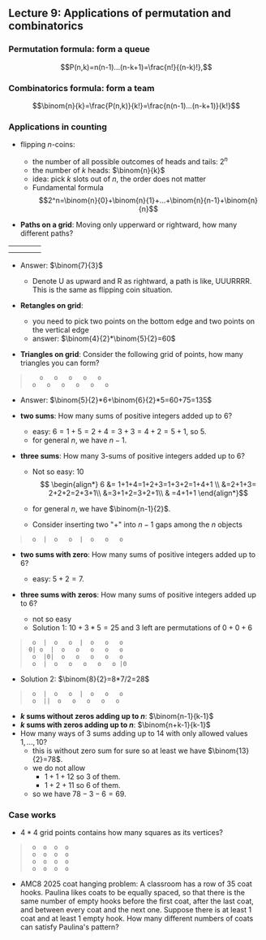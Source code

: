## Lecture 9: Applications of permutation and combinatorics
### Permutation formula: form a queue

$$P(n,k)=n(n-1)...(n-k+1)=\frac{n!}{(n-k)!},$$

### Combinatorics formula: form a team

$$\binom{n}{k}=\frac{P(n,k)}{k!}=\frac{n(n-1)...(n-k+1)}{k!}$$

### Applications in counting
* flipping $n$-coins:
    * the number of all possible outcomes of heads and tails: $2^n$
    * the number of $k$ heads: $\binom{n}{k}$
    * idea: pick $k$ slots out of $n$, the order does not matter
    * Fundamental formula
        $$2^n=\binom{n}{0}+\binom{n}{1}+...+\binom{n}{n-1}+\binom{n}{n}$$

* **Paths on a grid**: Moving only upperward or rightward, how many different paths?       

|   |   |   |   |
|---|---|---|---|
|   |   |   |   |
|   |   |   |   |

* Answer: $\binom{7}{3}$
    * Denote U as upward and R as rightward, a path is like, UUURRRR. This is the same as  flipping coin situation. 

* **Retangles on grid**: 
    * you need to pick two points on the bottom edge and two points on the vertical edge
    * answer: $\binom{4}{2}*\binom{5}{2}=60$

* **Triangles on grid**: Consider the following grid of points, how many triangles you can form?
> ```
>    o   o   o   o   o
>  o   o   o   o   o   o
> ```

* Answer:  $\binom{5}{2}*6+\binom{6}{2}*5=60+75=135$

* **two sums**: How many sums of positive integers added up to $6$? 
    * easy: $6=1+5=2+4=3+3=4+2=5+1$, so $5$.
    * for general $n$, we have $n-1$.

* **three sums**: How many $3$-sums of positive integers added up to $6$? 
    * Not so easy: $10$
   $$ \begin{align*}
    6 &= 1+1+4=1+2+3=1+3+2=1+4+1 \\
    &=2+1+3= 2+2+2=2+3+1\\
    &=3+1+2=3+2+1\\
& =4+1+1
\end{align*}$$

    * for general $n$, we have $\binom{n-1}{2}$.
    * Consider inserting two "+" into $n-1$ gaps among the $n$ objects
> ```
>  o  |  o   o  |  o   o   o
> ```

* **two sums with zero**: How many sums of positive integers added up to $6$? 
    * easy: $5+2=7$.

* **three sums with zeros**: How many sums of positive integers added up to $6$? 
    * not so easy
    * Solution 1: $10+3*5=25$ and 3 left are permutations of $0+0+6$
> ```
>  o  |  o   o  |  o   o   o
> 0| o  |  o   o   o   o   o
>  o  |0|  o   o   o   o   o
>  o  |  o   o   o   o   o |0
> ```

* Solution 2: $\binom{8}{2}=8*7/2=28$
> ```
>  o  |  o   o  |  o   o   o
>  o  ||  o   o   o   o   o
> ```

* **$k$ sums without zeros adding up to $n$**: $\binom{n-1}{k-1}$
* **$k$ sums with zeros adding up to $n$**: $\binom{n+k-1}{k-1}$
* How many ways of $3$ sums adding up to $14$ with only allowed values $1,...,10$?
    * this is without zero sum for sure so at least we have $\binom{13}{2}=78$.
    * we do not allow 
        * $1+1+12$ so $3$ of them.
        * $1+2+11$ so $6$ of them.
    * so we have $78-3-6=69$.

### Case works
* $4*4$ grid points contains how many squares as its vertices?
> ```
>  o  o  o  o 
>  o  o  o  o 
>  o  o  o  o 
>  o  o  o  o 
> ```
* AMC8 2025 coat hanging problem:
A classroom has a row of 35 coat hooks. Paulina likes coats to be equally spaced, so that there is the same number of empty hooks before the first coat, after the last coat, and between every coat and the next one. Suppose there is at least 1 coat and at least 1 empty hook. How many different numbers of coats can satisfy Paulina's pattern?